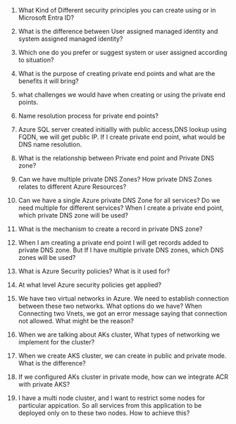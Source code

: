 1) What Kind of Different security principles you can create using or in Microsoft Entra ID?

2) What is the difference between User assigned managed identity and system assigned managed identity?

3) Which one do you prefer or suggest system or user assigned according to situation?

4) What is the purpose of creating private end points and what are the benefits it will bring?

5) what challenges we would have when creating or using the private end points.

6) Name resolution process for private end points?

7) Azure SQL server created initiallly with public access,DNS lookup using FQDN, we will get public IP.
   If I create private end point, what would be DNS name resolution.

8) What is the relationship between Private end point and Private DNS zone?

9) Can we have multiple private DNS Zones? How private DNS Zones relates to different Azure Resources?

10) Can we have a single Azure private DNS Zone for all services? Do we need multiple for different services?
    When I create a private end point, which private DNS zone will be used?

11) What is the mechanism to create a record in private DNS zone?

12) When I am creating a private end point I will get records added to private DNS zone. But If I have multiple private DNS zones, which DNS zones will be used?

13) What is Azure Security policies? What is it used for?

14) At what level Azure security policies get applied?

15) We have two virtual networks in Azure. We need to establish connection between these two networks. What options do we have?
    When Connecting two Vnets, we got an error message saying that connection not allowed. What might be the reason?

16) When we are talking about AKs cluster, What types of networking we implement for the cluster?

17) When we create AKS cluster, we can create in public and private mode. What is the difference?

18) If we configured AKs cluster in private mode, how can we integrate ACR with private AKS?

19) I have a multi node cluster, and I want to restrict some nodes for particular appication.
So all services from this application to be deployed only on to these two nodes.
How to achieve this?
